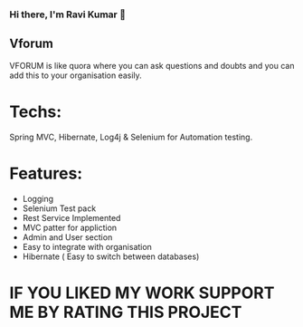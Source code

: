 ### Hi there, I'm Ravi Kumar 👋

## Vforum
VFORUM is like quora where you can ask questions and doubts and you can add this to your organisation easily.


# Techs:
Spring MVC, Hibernate, Log4j & Selenium for Automation testing.

# Features:
- Logging
- Selenium Test pack
- Rest Service Implemented
- MVC patter for appliction
- Admin and User section
- Easy to integrate with organisation
- Hibernate ( Easy to switch between databases)

# IF YOU LIKED MY WORK SUPPORT ME BY RATING THIS PROJECT
